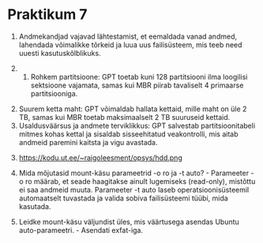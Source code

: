 # Praktikum 7

1) Andmekandjad vajavad lähtestamist, et eemaldada vanad andmed, lahendada võimalikke tõrkeid ja luua uus failisüsteem, mis teeb need uuesti kasutuskõlblikuks.

2) 1. Rohkem partitsioone: GPT toetab kuni 128 partitsiooni ilma loogilisi sektsioone vajamata, samas kui MBR piirab tavaliselt 4 primaarse partitsiooniga.
2. Suurem ketta maht: GPT võimaldab hallata kettaid, mille maht on üle 2 TB, samas kui MBR toetab maksimaalselt 2 TB suuruseid kettaid.
3. Usaldusväärsus ja andmete terviklikkus: GPT salvestab partitsioonitabeli mitmes kohas kettal ja sisaldab sisseehitatud veakontrolli, mis aitab andmeid paremini kaitsta ja vigu avastada.

3) https://kodu.ut.ee/~raigoleesment/opsys/hdd.png
  
5) Mida mõjutasid mount-käsu parameetrid -o ro ja -t auto? - Parameeter -o ro määrab, et seade haagitakse ainult lugemiseks (read-only), mistõttu ei saa andmeid muuta. Parameeter -t auto laseb operatsioonisüsteemil automaatselt tuvastada ja valida sobiva failisüsteemi tüübi, mida kasutada.

6) Leidke mount-käsu väljundist üles, mis väärtusega asendas Ubuntu auto-parameetri. - Asendati exfat-iga.
